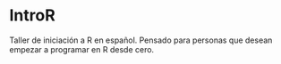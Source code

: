 # IntroR
Taller de iniciación a R en español. 
Pensado para personas que desean empezar a programar en R desde cero.
